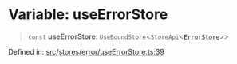 # Variable: useErrorStore

> `const` **useErrorStore**: `UseBoundStore`\<`StoreApi`\<[`ErrorStore`](../../types/type-aliases/ErrorStore.md)\>\>

Defined in: [src/stores/error/useErrorStore.ts:39](https://github.com/Nick2bad4u/Uptime-Watcher/blob/8a1973382d5fe14c52996ecda381894eb7ecd4a6/src/stores/error/useErrorStore.ts#L39)
